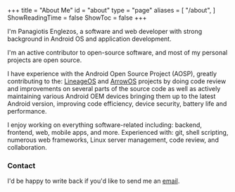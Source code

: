 +++
title = "About Me"
id = "about"
type = "page"
aliases = [
    "/about",
]
ShowReadingTime = false
ShowToc = false
+++

I'm Panagiotis Englezos, a software and web developer with strong background in Android OS and application development.

I'm an active contributor to open-source software, and most of my personal projects are open source. 

I have experience with the Android Open Source Project (AOSP), greatly contributing to the: [LineageOS](https://github.com/LineageOS) and [ArrowOS](https://github.com/ArrowOS) projects by doing code review and improvements on several parts of the source code as well as actively maintaining various Android OEM devices bringing them up to the latest Android version, improving code efficiency, device security, battery life and performance.

I enjoy working on everything software-related including: backend, frontend, web, mobile apps, and more. Experienced with: git, shell scripting, numerous web frameworks, Linux server management, code review, and collaboration.

### Contact

I'd be happy to write back if you'd like to send me an [email](mailto:panagiotisegl@gmail.com).

